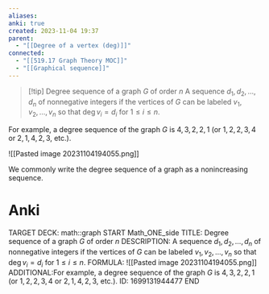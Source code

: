 ```yaml
---
aliases: 
anki: true
created: 2023-11-04 19:37
parent:
  - "[[Degree of a vertex (deg)]]"
connected:
  - "[[519.17 Graph Theory MOC]]"
  - "[[Graphical sequence]]"
---
```


> [!tip] Degree sequence of a graph $G$ of order $n$ 
A sequence $d_1, d_2, . . . , d_n$ of nonnegative integers
if the vertices of $G$ can be labeled $v_1,v_2,...,v_n$ so that $\deg v_i = d_i$ for $1 ≤ i ≤ n$.

For example, a degree sequence of the graph $G$  is $4,3,2,2,1$ (or $1,2,2,3,4$ or $2,1,4,2,3$, etc.). 

![[Pasted image 20231104194055.png]]


We commonly write the degree sequence of a graph as a nonincreasing sequence.

# Anki
TARGET DECK: math::graph
START
Math_ONE_side
TITLE: Degree sequence of a graph $G$ of order $n$ 
DESCRIPTION: A sequence $d_1, d_2, . . . , d_n$ of nonnegative integers
if the vertices of $G$ can be labeled $v_1,v_2,...,v_n$ so that $\deg v_i = d_i$ for $1 ≤ i ≤ n$.
FORMULA: ![[Pasted image 20231104194055.png]]
ADDITIONAL:For example, a degree sequence of the graph $G$  is $4,3,2,2,1$ (or $1,2,2,3,4$ or $2,1,4,2,3$, etc.). 
ID: 1699131944477
END











